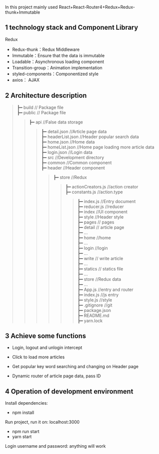 In this project mainly used React+React-Router4+Redux+Redux-thunk+Immutable  

1 technology stack and Component Library  
-------  
  
Redux  
  
* Redux-thunk：Redux Middleware  
* Immutable：Ensure that the data is immutable  
* Loadable：Asynchronous loading component  
* Transition-group：Animation implementation  
* styled-components：Componentized style  
* axios： AJAX  
  
2 Architecture description  
-------  

  
>┣━ build   // Package file  
>┣━ public   // Package file 
>>┣━ api   //False data storage  
>>>┣━ detail.json   //Article page data  
>>>┣━ headerList.json   //Header popular search data  
>>>┣━ home.json   //Home data  
>>>┣━ homeList.json   //Home page loading more article data  
>>>┣━ login.json   //Login data  
>┣━ src //Development directory  
>>┣━ common   //Common component  
>>>┣━ header   //Header component  
>>>>┣━ store   //Redux  
>>>>>┣━ actionCreators.js   //action creator  
>>>>>┣━ constants.js   //action.type  
>>>>>>┣━ index.js   //Entry document  
>>>>>>┣━ reducer.js   //reducer  
>>>>┣━ index   //UI component  
>>>>┣━ style   //Header style  
>>┣━ pages   // pages  
>>>┣━ detail   // article page  
>>>>┣━ ...  
>>>┣━ home   //home  
>>>>┣━ ...  
>>>┣━ login   //login  
>>>>┣━ ...  
>>>┣━ write   // write article  
>>>>┣━ ...  
>>┣━ statics   // statics file  
>>>┣━ ...  
>>┣━ store   //Redux data  
>>>┣━ ...  
>>┣━ App.js   //entry and router  
>>┣━ index.js   //js entry  
>>┣━ style.js   //style  
>┣━ .gitignore   //git  
>┣━ package.json  
>┣━ README.md  
>┣━ yarn.lock  
  
3 Achieve some functions    
-------  
  
* Login, logout and unlogin intercept  
  
* Click to load more articles  
  
*  Get popular key word searching and changing on Header page   
  
*  Dynamic router of article page data, pass ID  
  
4 Operation of development environment  
-------  
  
Install dependencies:  
  * npm install  
  
Run project, run it on: localhost:3000  
  * npm run start  
  * yarn start  
  
Login username and password: anything will work  
